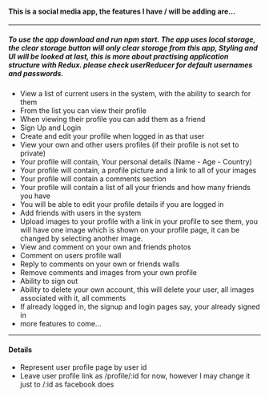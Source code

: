 #### This is a social media app, the features I have / will be adding are...

* * *

##### To use the app download and run npm start. The app uses local storage, the clear storage button will only clear storage from this app, Styling and UI will be looked at last, this is more about practising application structure with Redux. please check userReducer for default usernames and passwords.

*   View a list of current users in the system, with the ability to search for them
*   From the list you can view their profile
*   When viewing their profile you can add them as a friend
*   Sign Up and Login
*   Create and edit your profile when logged in as that user
*   View your own and other users profiles (if their profile is not set to private)
*   Your profile will contain, Your personal details (Name - Age - Country)
*   Your profile will contain, a profile picture and a link to all of your images
*   Your profile will contain a comments section
*   Your profile will contain a list of all your friends and how many friends you have
*   You will be able to edit your profile details if you are logged in
*   Add friends with users in the system
*   Upload images to your profile with a link in your profile to see them, you will have one image which is shown on your profile page, it can be changed by selecting another image.
*   View and comment on your own and friends photos
*   Comment on users profile wall
*   Reply to comments on your own or friends walls
*   Remove comments and images from your own profile
*   Ability to sign out
*   Ability to delete your own account, this will delete your user, all images associated with it, all comments
*   If already logged in, the signup and login pages say, your already signed in
*   more features to come...

* * *

#### Details

*   Represent user profile page by user id
*   Leave user profile link as /profile/:id for now, however I may change it just to /:id as facebook does
